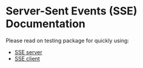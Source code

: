 # Server-Sent Events (SSE) Documentation

Please read on testing package for quickly using:
- [SSE server](../../internal/infrastructure/network/sse/server/test/server_test.go)
- [SSE client](../../internal/infrastructure/network/sse/client/test/client_test.go)